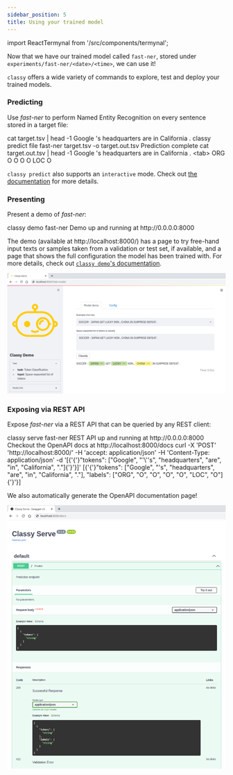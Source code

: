 ```yaml
---
sidebar_position: 5
title: Using your trained model
---
```


import ReactTermynal from '/src/components/termynal';

Now that we have our trained model called `fast-ner`, stored under `experiments/fast-ner/<date>/<time>`, we can use it!

`classy` offers a wide variety of commands to explore, test and deploy your trained models.

### Predicting

Use *fast-ner* to perform Named Entity Recognition on every sentence stored in a target file:

<ReactTermynal>
  <span data-ty="input">cat target.tsv | head -1</span>
  <span data-ty>Google 's headquarters are in California .</span>
  <span data-ty="input">classy predict file fast-ner target.tsv -o target.out.tsv</span>
  <span data-ty="progress"></span>
  <span data-ty>Prediction complete</span>
  <span data-ty="input">cat target.out.tsv | head -1</span>
  <span data-ty>Google 's headquarters are in California . &lt;tab&gt; ORG O O O O LOC O</span>
</ReactTermynal>

<p />

`classy predict` also supports an `interactive` mode. Check out [the documentation](/docs/reference-manual/cli/predict) for more details.
### Presenting

Present a demo of *fast-ner*:

<ReactTermynal>
  <span data-ty="input">classy demo fast-ner</span>
  <span data-ty data-ty-start-delay="2000">Demo up and running at http://0.0.0.0:8000</span>
</ReactTermynal>

<p />

The demo (available at http://localhost:8000/) has a page to try free-hand input texts or samples taken from a validation or test set, if available,
and a page that shows the full configuration the model has been trained with. For more details, check out [`classy demo`'s documentation](/docs/reference-manual/cli/inference/#demo).

![Classy Demo](/img/intro/classy-demo-tok-model.png)

### Exposing via REST API

Expose *fast-ner* via a REST API that can be queried by any REST client:

<ReactTermynal>
  <span data-ty="input">classy serve fast-ner</span>
  <span data-ty data-ty-start-delay="2000">REST API up and running at http://0.0.0.0:8000</span>
  <span data-ty>Checkout the OpenAPI docs at http://localhost:8000/docs</span>
  <span data-ty="input">curl -X 'POST' 'http://localhost:8000/' -H 'accept: application/json' -H 'Content-Type: application/json' -d
'[{'{'}"tokens": ["Google", "'\''s", "headquarters", "are", "in", "California", "."]{'}'}]'</span>
  <span data-ty data-ty-start-delay="2000">[{'{'}"tokens": ["Google", "'s", "headquarters", "are", "in", "California", "."], "labels": ["ORG", "O", "O", "O", "O", "LOC", "O"]{'}'}]</span>
</ReactTermynal>

<p />

We also automatically generate the OpenAPI documentation page!

![Classy Serve Docs](/img/intro/classy-serve-tok.png)
